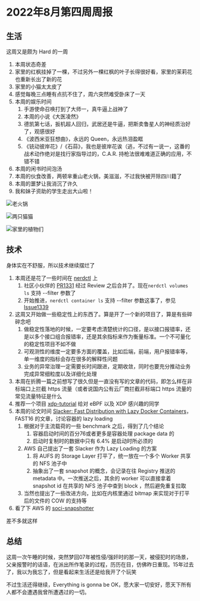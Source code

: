 # 2022年8月第四周周报

## 生活

这周又是颇为 Hard 的一周

1. 本周状态奇差
2. 家里的红枫挂掉了一棵，不过另外一棵红枫的叶子长得很好看，家里的茉莉花也重新长出了新的花
3. 家里的小猫太太皮了
4. 感觉每晚三点睡有点抗不住了，周六突然难受卧床了一天
5. 本周的娱乐时间
    1. 手游使命召唤打到了大师一，真牛逼上战神了
    2. 本周的小说《大医凌然》
    3. 德凯第七话，扳机超人回归，武居还是牛逼，把斯卖鲁星人的神经质治好了，观感很好
    4. 《波西米亚狂想曲》，永远的 Queen，永远热泪盈眶
    5. 《铳动彼岸花》/《石蒜》，我也是彼岸花诶（逃，不过有一说一，这番的战术动作绝对是找行家指导过的，C.A.R. 持枪法很难难道正确的应用，不错不错
6. 本周的闲书时间泡汤
7. 本周的伙食改善，两顿芈重山老火锅，美滋滋，不过我快被开除四川籍了
8. 本周的噩梦让我消沉了许久
9. 我和妹子资助的学生走出大山啦！

![老火锅](https://user-images.githubusercontent.com/7054676/187082624-17bb49cd-6f85-4c63-a688-220ca9d08ed8.png)

![两只猫猫](https://user-images.githubusercontent.com/7054676/187082641-dc920d79-17f5-4e41-8de7-14d7543a6263.png)

![家里的植物们](https://user-images.githubusercontent.com/7054676/187082680-e0101ad8-6756-41fe-807a-d16e794814b6.png)

## 技术

身体实在不舒服，所以技术继续摆烂了

1. 本周还是花了一些时间在 [nerdctl](https://github.com/containerd/nerdctl) 上
    1. 社区小伙伴的 [PR1331](https://github.com/containerd/nerdctl/pull/1331) 经过 Review 之后合并了。现在`nerdctl volumes ls` 支持 --filter 参数了
    2. 开始推进，`nerdctl container ls` 支持 --filter 参数这事了，参见 [Issue1339](https://github.com/containerd/nerdctl/issues/1339)
2. 这周又开始做一些稳定性上的东西了。算是开了一个新的项目了，算是有些碎碎念吧
    1. 做稳定性落地的时候，一定要考虑清楚统计的口径，是以接口报错率，还是以多个接口组合报错率，还是其余指标来作为衡量标准。一个不可量化的稳定性项目不如不做
    2. 可观测性的维度一定要多方面的覆盖，比如后端，前端，用户报错率等，单一维度的指标会存在很多的解释性问题
    3. 业务的异常治理一定需要长时间跟进，定期收敛，同时也要充分推动业务完成异常细粒度以及详细化处理
3. 本周在折腾一篇之前想写了很久但是一直没有写的文章的代码，即怎么样在非标端口上拦截 https 流量（或者说国内公有云厂商拦截非标端口 https 流量的常见流量特征是什么
4. 推荐一个项目 [xdp-tutorial](https://github.com/xdp-project/xdp-tutorial) 给对 eBPF 以及 XDP 感兴趣的同学
5. 本周的论文时间 [Slacker: Fast Distribution with Lazy Docker Containers](https://www.usenix.org/conference/fast16/technical-sessions/presentation/harter)，FAST16 的文章，讨论容器的 lazy loading
    1. 根据对于主流载荷的一些 benchmark 之后，得到了几个结论
        1. 容器启动时间的百分76或者更多是容器处理 package data 的
        2. 启动时复制时的数据中只有 6.4% 是启动时所必须的
    2. AWS 自己提出了一套 Slacker 作为 Lazy Loading 的方案
        1. 将 AUFS 的 Storage Layer 打平了，统一放在一个多个 Worker 共享的 NFS 池子中
        2. 抽象出了一套 snapshot 的概念，会记录在往 Registry 推送的 metadata 中。一次推送之后，其余的 worker 可以直接拿着 snapshot id 在共享的 NFS 池子中查到 block ，然后避免重复拉取
    3. 当然也提出了一些改进方向，比如在内核里通过 bitmap 来实现对于打平后的文件的 COW 的支持等
6. 看了下 AWS 的 [soci-snapshotter](https://github.com/awslabs/soci-snapshotter)

差不多就这样

## 总结

这周一次午睡的时候，突然梦回07年被性侵/强奸时的那一天，被侵犯时的场景，父亲报警时的话语，在派出所作笔录的过程，历历在目，仿佛昨日重现。15年过去了，我以为我忘了，但是看起来生活还是给我开了个玩笑

不过生活还得继续，Everything is gonna be OK，愿大家一切安好，愿天下所有人都不会遭遇我曾所遭遇过的一切。
